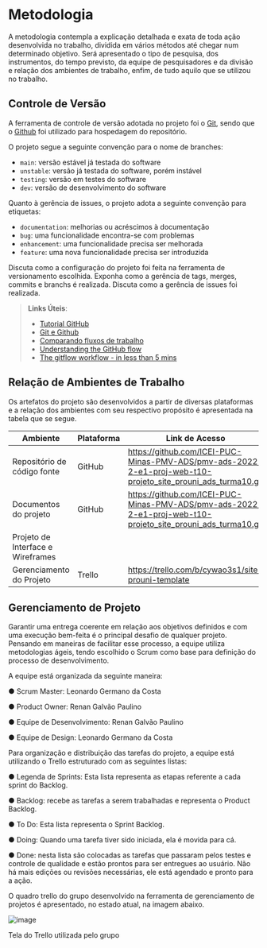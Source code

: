 
# Metodologia

A metodologia contempla a explicação detalhada e exata de toda ação desenvolvida no trabalho, dividida em vários métodos até chegar num determinado objetivo. Será apresentado o tipo de pesquisa, dos instrumentos, do tempo previsto, da equipe de pesquisadores e da divisão e relação dos ambientes de trabalho, enfim, de tudo aquilo que se utilizou no trabalho.

## Controle de Versão

A ferramenta de controle de versão adotada no projeto foi o
[Git](https://git-scm.com/), sendo que o [Github](https://github.com)
foi utilizado para hospedagem do repositório.

O projeto segue a seguinte convenção para o nome de branches:

- `main`: versão estável já testada do software
- `unstable`: versão já testada do software, porém instável
- `testing`: versão em testes do software
- `dev`: versão de desenvolvimento do software

Quanto à gerência de issues, o projeto adota a seguinte convenção para
etiquetas:

- `documentation`: melhorias ou acréscimos à documentação
- `bug`: uma funcionalidade encontra-se com problemas
- `enhancement`: uma funcionalidade precisa ser melhorada
- `feature`: uma nova funcionalidade precisa ser introduzida

Discuta como a configuração do projeto foi feita na ferramenta de versionamento escolhida. Exponha como a gerência de tags, merges, commits e branchs é realizada. Discuta como a gerência de issues foi realizada.

> **Links Úteis**:
> - [Tutorial GitHub](https://guides.github.com/activities/hello-world/)
> - [Git e Github](https://www.youtube.com/playlist?list=PLHz_AreHm4dm7ZULPAmadvNhH6vk9oNZA)
>  - [Comparando fluxos de trabalho](https://www.atlassian.com/br/git/tutorials/comparing-workflows)
> - [Understanding the GitHub flow](https://guides.github.com/introduction/flow/)
> - [The gitflow workflow - in less than 5 mins](https://www.youtube.com/watch?v=1SXpE08hvGs)

## Relação de Ambientes de Trabalho

Os artefatos do projeto são desenvolvidos a partir de diversas plataformas e a relação dos ambientes com seu respectivo propósito é apresentada na tabela que se segue.

| Ambiente                          | Plataforma | Link de Acesso                                                                                               |
|-----------------------------------|------------|--------------------------------------------------------------------------------------------------------------|
| Repositório de código fonte       | GitHub     | https://github.com/ICEI-PUC-Minas-PMV-ADS/pmv-ads-2022-2-e1-proj-web-t10-projeto_site_prouni_ads_turma10.git |
| Documentos do projeto             | GitHub     | https://github.com/ICEI-PUC-Minas-PMV-ADS/pmv-ads-2022-2-e1-proj-web-t10-projeto_site_prouni_ads_turma10.git |
| Projeto de Interface e Wireframes |            |                                                                                                              |
| Gerenciamento do Projeto          | Trello     | https://trello.com/b/cywao3s1/site-prouni-template                                                           |


## Gerenciamento de Projeto

Garantir uma entrega coerente em relação aos objetivos definidos e com uma execução bem-feita é o principal desafio de qualquer projeto. Pensando em maneiras de facilitar esse processo, a equipe utiliza metodologias ágeis, tendo escolhido o Scrum como base para definição do processo de desenvolvimento.

A equipe está organizada da seguinte maneira:

●	Scrum Master: Leonardo Germano da Costa

●	Product Owner: Renan Galvão Paulino

●	Equipe de Desenvolvimento: Renan Galvão Paulino

●	Equipe de Design: Leonardo Germano da Costa
  
Para organização e distribuição das tarefas do projeto, a equipe está utilizando o Trello estruturado com as seguintes listas: 

●	Legenda de Sprints: Esta lista representa as etapas referente a cada sprint do Backlog. 

●	Backlog: recebe as tarefas a serem trabalhadas e representa o Product Backlog. 

●	To Do: Esta lista representa o Sprint Backlog. 

●	Doing: Quando uma tarefa tiver sido iniciada, ela é movida para cá.

●	Done: nesta lista são colocadas as tarefas que passaram pelos testes e controle de qualidade e estão prontos para ser entregues ao usuário. Não há mais edições ou revisões necessárias, ele está agendado e pronto para a ação.

O quadro trello do grupo desenvolvido na ferramenta de gerenciamento de projetos é apresentado, no estado atual, na imagem abaixo. 

![image](https://user-images.githubusercontent.com/115284477/196008085-3ebdd71f-e2ae-4153-97ec-64dd1c0266ae.png)

Tela do Trello utilizada pelo grupo



